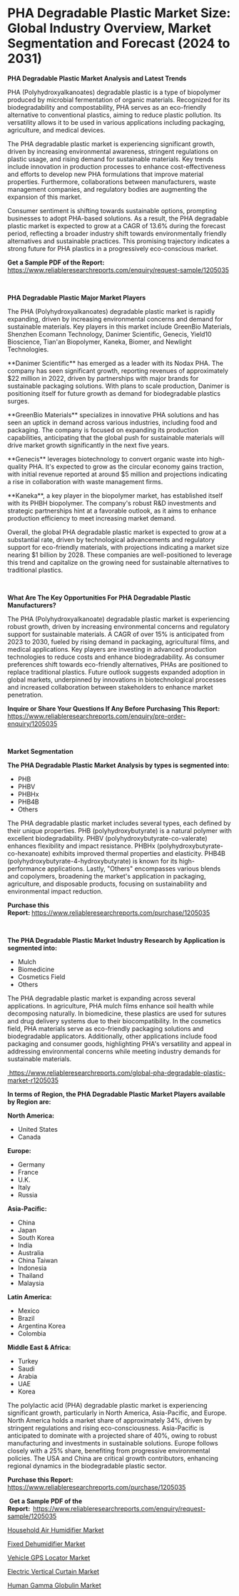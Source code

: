 <p><h1>PHA Degradable Plastic Market Size: Global Industry Overview, Market Segmentation and Forecast (2024 to 2031)</h1></p><p><strong>PHA Degradable Plastic Market Analysis and Latest Trends</strong></p>
<p><p>PHA (Polyhydroxyalkanoates) degradable plastic is a type of biopolymer produced by microbial fermentation of organic materials. Recognized for its biodegradability and compostability, PHA serves as an eco-friendly alternative to conventional plastics, aiming to reduce plastic pollution. Its versatility allows it to be used in various applications including packaging, agriculture, and medical devices.</p><p>The PHA degradable plastic market is experiencing significant growth, driven by increasing environmental awareness, stringent regulations on plastic usage, and rising demand for sustainable materials. Key trends include innovation in production processes to enhance cost-effectiveness and efforts to develop new PHA formulations that improve material properties. Furthermore, collaborations between manufacturers, waste management companies, and regulatory bodies are augmenting the expansion of this market. </p><p>Consumer sentiment is shifting towards sustainable options, prompting businesses to adopt PHA-based solutions. As a result, the PHA degradable plastic market is expected to grow at a CAGR of 13.6% during the forecast period, reflecting a broader industry shift towards environmentally friendly alternatives and sustainable practices. This promising trajectory indicates a strong future for PHA plastics in a progressively eco-conscious market.</p></p>
<p><strong>Get a Sample PDF of the Report:&nbsp;</strong> <a href="https://www.reliableresearchreports.com/enquiry/request-sample/1205035?utm_campaign=1731&utm_medium=2&utm_source=Github&utm_content=ia&utm_term=16102024&utm_id=pha-degradable-plastic">https://www.reliableresearchreports.com/enquiry/request-sample/1205035</a></p>
<p>&nbsp;</p>
<p><strong>PHA Degradable Plastic Major Market Players</strong></p>
<p><p>The PHA (Polyhydroxyalkanoates) degradable plastic market is rapidly expanding, driven by increasing environmental concerns and demand for sustainable materials. Key players in this market include GreenBio Materials, Shenzhen Ecomann Technology, Danimer Scientific, Genecis, Yield10 Bioscience, Tian'an Biopolymer, Kaneka, Biomer, and Newlight Technologies.</p><p>**Danimer Scientific** has emerged as a leader with its Nodax PHA. The company has seen significant growth, reporting revenues of approximately $22 million in 2022, driven by partnerships with major brands for sustainable packaging solutions. With plans to scale production, Danimer is positioning itself for future growth as demand for biodegradable plastics surges.</p><p>**GreenBio Materials** specializes in innovative PHA solutions and has seen an uptick in demand across various industries, including food and packaging. The company is focused on expanding its production capabilities, anticipating that the global push for sustainable materials will drive market growth significantly in the next five years.</p><p>**Genecis** leverages biotechnology to convert organic waste into high-quality PHA. It's expected to grow as the circular economy gains traction, with initial revenue reported at around $5 million and projections indicating a rise in collaboration with waste management firms.</p><p>**Kaneka**, a key player in the biopolymer market, has established itself with its PHBH biopolymer. The company's robust R&D investments and strategic partnerships hint at a favorable outlook, as it aims to enhance production efficiency to meet increasing market demand.</p><p>Overall, the global PHA degradable plastic market is expected to grow at a substantial rate, driven by technological advancements and regulatory support for eco-friendly materials, with projections indicating a market size nearing $1 billion by 2028. These companies are well-positioned to leverage this trend and capitalize on the growing need for sustainable alternatives to traditional plastics.</p></p>
<p>&nbsp;</p>
<p><strong>What Are The Key Opportunities For PHA Degradable Plastic Manufacturers?</strong></p>
<p><p>The PHA (Polyhydroxyalkanoate) degradable plastic market is experiencing robust growth, driven by increasing environmental concerns and regulatory support for sustainable materials. A CAGR of over 15% is anticipated from 2023 to 2030, fueled by rising demand in packaging, agricultural films, and medical applications. Key players are investing in advanced production technologies to reduce costs and enhance biodegradability. As consumer preferences shift towards eco-friendly alternatives, PHAs are positioned to replace traditional plastics. Future outlook suggests expanded adoption in global markets, underpinned by innovations in biotechnological processes and increased collaboration between stakeholders to enhance market penetration.</p></p>
<p><strong>Inquire or Share Your Questions If Any Before Purchasing This Report:</strong> <a href="https://www.reliableresearchreports.com/enquiry/pre-order-enquiry/1205035?utm_campaign=1731&utm_medium=2&utm_source=Github&utm_content=ia&utm_term=16102024&utm_id=pha-degradable-plastic">https://www.reliableresearchreports.com/enquiry/pre-order-enquiry/1205035</a></p>
<p>&nbsp;</p>
<p><strong>Market Segmentation</strong></p>
<p><strong>The PHA Degradable Plastic Market Analysis by types is segmented into:</strong></p>
<p><ul><li>PHB</li><li>PHBV</li><li>PHBHx</li><li>PHB4B</li><li>Others</li></ul></p>
<p><p>The PHA degradable plastic market includes several types, each defined by their unique properties. PHB (polyhydroxybutyrate) is a natural polymer with excellent biodegradability. PHBV (polyhydroxybutyrate-co-valerate) enhances flexibility and impact resistance. PHBHx (polyhydroxybutyrate-co-hexanoate) exhibits improved thermal properties and elasticity. PHB4B (polyhydroxybutyrate-4-hydroxybutyrate) is known for its high-performance applications. Lastly, "Others" encompasses various blends and copolymers, broadening the market's application in packaging, agriculture, and disposable products, focusing on sustainability and environmental impact reduction.</p></p>
<p><strong>Purchase this Report:&nbsp;</strong><a href="https://www.reliableresearchreports.com/purchase/1205035?utm_campaign=1731&utm_medium=2&utm_source=Github&utm_content=ia&utm_term=16102024&utm_id=pha-degradable-plastic">https://www.reliableresearchreports.com/purchase/1205035</a></p>
<p>&nbsp;</p>
<p><strong>The PHA Degradable Plastic Market Industry Research by Application is segmented into:</strong></p>
<p><ul><li>Mulch</li><li>Biomedicine</li><li>Cosmetics Field</li><li>Others</li></ul></p>
<p><p>The PHA degradable plastic market is expanding across several applications. In agriculture, PHA mulch films enhance soil health while decomposing naturally. In biomedicine, these plastics are used for sutures and drug delivery systems due to their biocompatibility. In the cosmetics field, PHA materials serve as eco-friendly packaging solutions and biodegradable applicators. Additionally, other applications include food packaging and consumer goods, highlighting PHA's versatility and appeal in addressing environmental concerns while meeting industry demands for sustainable materials.</p></p>
<p><a href="https://www.reliableresearchreports.com/global-pha-degradable-plastic-market-r1205035?utm_campaign=1731&utm_medium=2&utm_source=Github&utm_content=ia&utm_term=16102024&utm_id=pha-degradable-plastic">&nbsp;https://www.reliableresearchreports.com/global-pha-degradable-plastic-market-r1205035</a></p>
<p><strong>In terms of Region, the PHA Degradable Plastic Market Players available by Region are:</strong></p>
<p>
    <p> <strong> North America: </strong>
        <ul>
            <li>United States</li>
            <li>Canada</li>
        </ul>
        </p> 
    <p> <strong> Europe: </strong>
        <ul>
            <li>Germany</li>
            <li>France</li>
            <li>U.K.</li>
            <li>Italy</li>
            <li>Russia</li>
        </ul>
        </p> 
    <p> <strong> Asia-Pacific: </strong>
        <ul>
            <li>China</li>
            <li>Japan</li>
            <li>South Korea</li>
            <li>India</li>
            <li>Australia</li>
            <li>China Taiwan</li>
            <li>Indonesia</li>
            <li>Thailand</li>
            <li>Malaysia</li>
        </ul>
        </p> 
    <p> <strong> Latin America: </strong>
        <ul>
            <li>Mexico</li>
            <li>Brazil</li>
            <li>Argentina Korea</li>
            <li>Colombia</li>
        </ul>
        </p> 
    <p> <strong> Middle East & Africa: </strong>
        <ul>
            <li>Turkey</li>
            <li>Saudi</li>
            <li>Arabia</li>
            <li>UAE</li>
            <li>Korea</li>
        </ul>
    </p>
    </p>
<p><p>The polylactic acid (PHA) degradable plastic market is experiencing significant growth, particularly in North America, Asia-Pacific, and Europe. North America holds a market share of approximately 34%, driven by stringent regulations and rising eco-consciousness. Asia-Pacific is anticipated to dominate with a projected share of 40%, owing to robust manufacturing and investments in sustainable solutions. Europe follows closely with a 25% share, benefiting from progressive environmental policies. The USA and China are critical growth contributors, enhancing regional dynamics in the biodegradable plastic sector.</p></p>
<p><strong>Purchase this Report: </strong><a href="https://www.reliableresearchreports.com/purchase/1205035?utm_campaign=1731&utm_medium=2&utm_source=Github&utm_content=ia&utm_term=16102024&utm_id=pha-degradable-plastic">https://www.reliableresearchreports.com/purchase/1205035</a></p>
<p>&nbsp;<strong>Get a Sample PDF of the Report:&nbsp;&nbsp;</strong><a href="https://www.reliableresearchreports.com/enquiry/request-sample/1205035?utm_campaign=1731&utm_medium=2&utm_source=Github&utm_content=ia&utm_term=16102024&utm_id=pha-degradable-plastic">https://www.reliableresearchreports.com/enquiry/request-sample/1205035</a></p>
<p><strong></strong></p>
<p><p><a href="https://www.linkedin.com/pulse/navigating-household-air-humidifier-market-expert-analysis-ncoac?trk=public_post_embed_feed-article-content&utm_campaign=1731&utm_medium=2&utm_source=Github&utm_content=ia&utm_term=16102024&utm_id=pha-degradable-plastic">Household Air Humidifier Market</a></p><p><a href="https://www.linkedin.com/pulse/driving-forces-global-fixed-dehumidifier-market-trends-applications-ejqgc?utm_campaign=1731&utm_medium=2&utm_source=Github&utm_content=ia&utm_term=16102024&utm_id=pha-degradable-plastic">Fixed Dehumidifier Market</a></p><p><a href="https://www.linkedin.com/pulse/vehicle-gps-locator-market-global-insights-regional-analysis-uyo3c?trk=public_post_embed_feed-article-content&utm_campaign=1731&utm_medium=2&utm_source=Github&utm_content=ia&utm_term=16102024&utm_id=pha-degradable-plastic">Vehicle GPS Locator Market</a></p><p><a href="https://github.com/NargisHussain432/Market-Research-Report-List-1/blob/main/electric-vertical-curtain-market.md?utm_campaign=1731&utm_medium=2&utm_source=Github&utm_content=ia&utm_term=16102024&utm_id=pha-degradable-plastic">Electric Vertical Curtain Market</a></p><p><a href="https://www.linkedin.com/pulse/global-human-gamma-globulin-market-pulse-trends-growth-analysis-r7azc?trk=public_post_embed_feed-article-content&utm_campaign=1731&utm_medium=2&utm_source=Github&utm_content=ia&utm_term=16102024&utm_id=pha-degradable-plastic">Human Gamma Globulin Market</a></p></p>